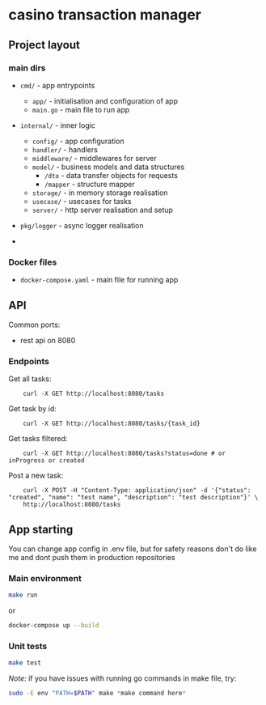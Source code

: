 # casino transaction manager


## Project layout

### main dirs

- `cmd/` - app entrypoints
    - `app/` - initialisation and configuration of app
    - `main.go` - main file to run app

- `internal/` - inner logic
    - `config/` - app configuration
    - `handler/` - handlers
    - `middleware/` - middlewares for server
    - `model/` - business models and data structures
      - `/dto` - data transfer objects for requests
      - `/mapper` - structure mapper
    - `storage/` - in memory storage realisation
    - `usecase/` - usecases for tasks
    - `server/` - http server realisation and setup 

- `pkg/logger` - async logger realisation
- 
### Docker files

- `docker-compose.yaml` - main file for running app

## API
Common ports:
- rest api on 8080

### Endpoints
Get all tasks:
```curl
    curl -X GET http://localhost:8080/tasks
```

Get task by id:
```curl
    curl -X GET http://localhost:8080/tasks/{task_id}
```

Get tasks filtered:
```curl
    curl -X GET http://localhost:8080/tasks?status=done # or inProgress or created
```

Post a new task:
```curl
    curl -X POST -H "Content-Type: application/json" -d '{"status": "created", "name": "test name", "description": "test description"}' \
    http://localhost:8080/tasks
```

## App starting

You can change app config in .env file, but for safety reasons don't do like me and dont push them in production repositories

### Main environment

```bash
make run
```
or
```bash
docker-compose up --build
```

### Unit tests
```bash
make test
```

*Note:* if you have issues with running go commands in make file, try: 
```bash
sudo -E env "PATH=$PATH" make *make command here*
```